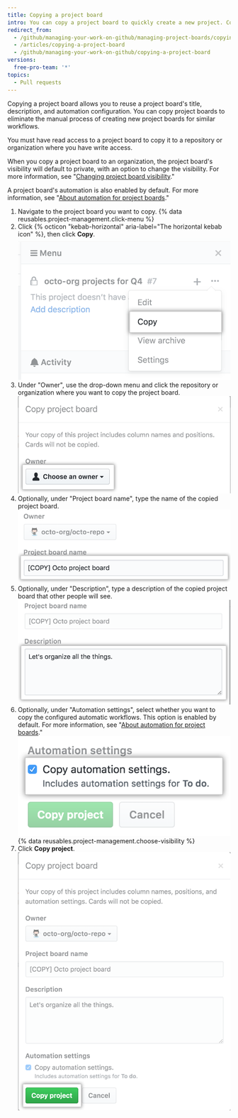 ```yaml
---
title: Copying a project board
intro: You can copy a project board to quickly create a new project. Copying frequently used or highly customized project boards helps standardize your workflow.
redirect_from:
  - /github/managing-your-work-on-github/managing-project-boards/copying-a-project-board
  - /articles/copying-a-project-board
  - /github/managing-your-work-on-github/copying-a-project-board
versions:
  free-pro-team: '*'
topics:
  - Pull requests
---
```


Copying a project board allows you to reuse a project board's title, description, and automation configuration. You can copy project boards to eliminate the manual process of creating new project boards for similar workflows.

You must have read access to a project board to copy it to a repository or organization where you have write access.

When you copy a project board to an organization, the project board's visibility will default to private, with an option to change the visibility. For more information, see "[Changing project board visibility](/articles/changing-project-board-visibility/)."

A project board's automation is also enabled by default. For more information, see "[About automation for project boards](/articles/about-automation-for-project-boards/)."

1. Navigate to the project board you want to copy.
{% data reusables.project-management.click-menu %}
3. Click {% octicon "kebab-horizontal" aria-label="The horizontal kebab icon" %}, then click **Copy**. ![Copy option in drop-down menu from project board sidebar](/assets/images/help/projects/project-board-copy-setting.png)
4. Under "Owner", use the drop-down menu and click the repository or organization where you want to copy the project board. ![Select owner of copied project board from drop-down menu](/assets/images/help/projects/copied-project-board-owner.png)
5. Optionally, under "Project board name", type the name of the copied project board. ![Field to type a name for the copied project board](/assets/images/help/projects/copied-project-board-name.png)
6. Optionally, under "Description", type a description of the copied project board that other people will see. ![Field to type a description for the copied project board](/assets/images/help/projects/copied-project-board-description.png)
7. Optionally, under "Automation settings", select whether you want to copy the configured automatic workflows. This option is enabled by default. For more information, see "[About automation for project boards](/articles/about-automation-for-project-boards/)." ![Select automation settings for copied project board](/assets/images/help/projects/copied-project-board-automation-settings.png)
{% data reusables.project-management.choose-visibility %}
9. Click **Copy project**. ![Confirm Copy button](/assets/images/help/projects/confirm-copy-project-board.png)

